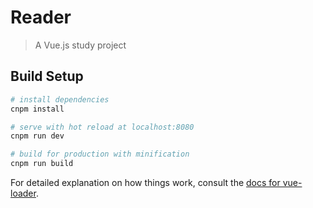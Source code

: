 # Reader

> A Vue.js study project

## Build Setup

``` bash
# install dependencies
cnpm install

# serve with hot reload at localhost:8080
cnpm run dev

# build for production with minification
cnpm run build
```

For detailed explanation on how things work, consult the [docs for vue-loader](http://vuejs.github.io/vue-loader).
